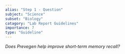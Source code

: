 ```yaml
---
alias: "Step 1 - Question"
subject: "Science"
subset: "Biology"
catagory: "Lab Report Guidelines"
importance: 7
type: "Guideline"
---
```


_Does Prevegen help improve short-term memory recall?_
